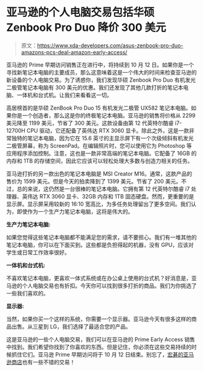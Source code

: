 # 亚马逊的个人电脑交易包括华硕 Zenbook Pro Duo 降价 300 美元

> 原文：<https://www.xda-developers.com/asus-zenbook-pro-duo-amazons-pcs-deal-amazon-early-access/>

亚马逊的 Prime 早期访问销售正在进行中，将持续到 10 月 12 日。如果你是一个寻找新笔记本电脑的主要成员，那么这意味着这是一个伟大的时间来检查亚马逊的新设备的个人电脑交易。为了诱惑你，我们发现华硕 Zenbook Pro Duo 有机发光二极管笔记本电脑有 300 美元的优惠。我们还发现了其他几款打折的笔记本电脑、一体机和台式机。让我们来看看这一切。

高居榜首的是华硕 ZenBook Pro Duo 15 有机发光二极管 UX582 笔记本电脑。如果你是一个创造者，那么这是你的终极笔记本电脑。亚马逊的销售将价格从 2299 美元降至 1199 美元，节省了 300 美元。这款设备由第 12 代英特尔酷睿 i7-12700H CPU 驱动，它还配备了英伟达 RTX 3060 显卡。除此之外，这是一款非常独特的笔记本电脑，因为它在 15.6 英寸的主显示屏下有一个次级倾斜有机发光二极管屏幕，称为 ScreenPad。在编辑照片时，您可以使用它为 Photoshop 等应用程序添加控制。注意，这也是一款非常高端的笔记本电脑。它配备了 16GB 的内存和 1TB 的存储空间，因此它应该可以轻松处理大多数与创造力相关的任务。

亚马逊打折的另一款出色的笔记本电脑是 MSI Creator M16。通常，这款产品的售价为 1599 美元。但是今天的拍卖降到了 1399 美元。节省了 200 美元。不过，总的来说，这仍然是一台很棒的笔记本电脑。它拥有第 12 代英特尔酷睿 i7 处理器、英伟达 RTX 3060 显卡、32GB 内存和 1TB 固态硬盘。然而，更重要的是显示屏。显示屏采用较新的 16:10 宽高比，为多任务处理留出了更多空间。我们认为，即使作为一个生产力笔记本电脑，这将是伟大的。

**生产力笔记本电脑:**

如果您觉得这些笔记本电脑都不能满足您的需求，请不要担心。我们有一堆其他的笔记本电脑，你可以在下面买到。这些都是负担得起的机器，没有 GPU，应该对学生或日常工作效率很好。

**一体机和台式机:**

不喜欢笔记本电脑，更喜欢一体式系统或在办公桌上使用的台式机？好消息是，亚马逊的个人电脑交易也有折扣。今天你可以找到很多打折的商品。我们为你挑选了一些我们喜欢的。

**显示器:**

当然，如果你买一个这样的系统，你需要一个显示器。亚马逊今天有很多这样的商品出售。从三星到 LG，我们选择了最适合您的产品。

这是亚马逊的一些个人电脑交易，我们可以在亚马逊的 Prime Early Access 销售中找到。我们希望你找到了你喜欢的东西。但是记住，你必须在这些交易持续的时候抓住它们。亚马逊 Prime 早期访问将于 10 月 12 日结束。别忘了，[宏碁的亚马逊商店](https://www.xda-developers.com/acer-nitro-5-laptop-rtx-graphics-amazon-prime-early-access-sale/)也有一些不错的交易！